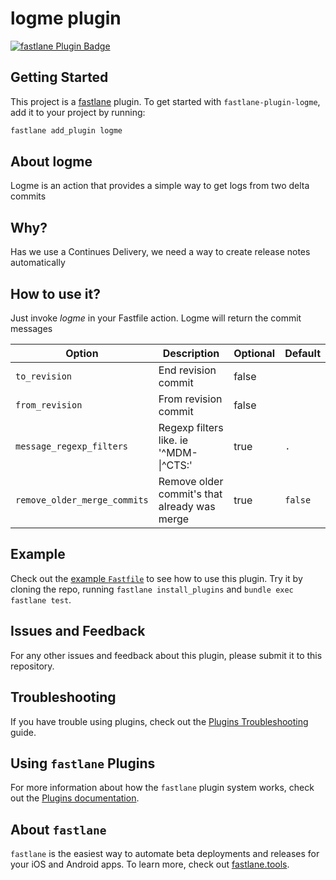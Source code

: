 # logme plugin

[![fastlane Plugin Badge](https://rawcdn.githack.com/fastlane/fastlane/master/fastlane/assets/plugin-badge.svg)](https://rubygems.org/gems/fastlane-plugin-logme)

## Getting Started

This project is a [fastlane](https://github.com/fastlane/fastlane) plugin. To get started with `fastlane-plugin-logme`, add it to your project by running:

```bash
fastlane add_plugin logme
```

## About logme
Logme is an action that provides a simple way to get logs from two delta commits

## Why?
Has we use a Continues Delivery, we need a way to create release notes automatically

## How to use it?
Just invoke *logme* in your Fastfile action. Logme will return the commit messages

| Option | Description | Optional | Default | 
|---|---|---|---|
| `to_revision` | End revision commit | false | |
| `from_revision` | From revision commit | false | |
| `message_regexp_filters` | Regexp filters like. ie '^MDM-\|^CTS:' | true | `.` |
| `remove_older_merge_commits` | Remove older commit's that already was merge | true | `false` |

## Example
Check out the [example `Fastfile`](fastlane/Fastfile) to see how to use this plugin. Try it by cloning the repo, running `fastlane install_plugins` and `bundle exec fastlane test`.

## Issues and Feedback

For any other issues and feedback about this plugin, please submit it to this repository.

## Troubleshooting

If you have trouble using plugins, check out the [Plugins Troubleshooting](https://docs.fastlane.tools/plugins/plugins-troubleshooting/) guide.

## Using `fastlane` Plugins

For more information about how the `fastlane` plugin system works, check out the [Plugins documentation](https://docs.fastlane.tools/plugins/create-plugin/).

## About `fastlane`

`fastlane` is the easiest way to automate beta deployments and releases for your iOS and Android apps. To learn more, check out [fastlane.tools](https://fastlane.tools).
